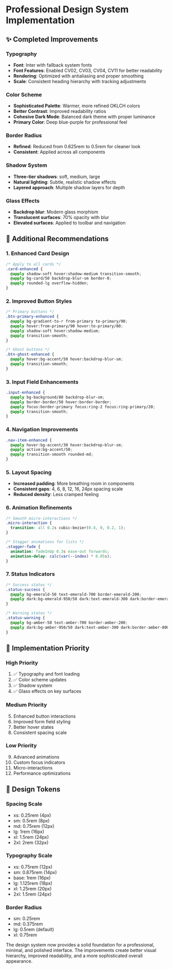 # Professional Design System Implementation

## ✨ **Completed Improvements**

### **Typography**
- **Font**: Inter with fallback system fonts
- **Font Features**: Enabled CV02, CV03, CV04, CV11 for better readability
- **Rendering**: Optimized with antialiasing and proper smoothing
- **Scale**: Consistent heading hierarchy with tracking adjustments

### **Color Scheme**
- **Sophisticated Palette**: Warmer, more refined OKLCH colors
- **Better Contrast**: Improved readability ratios
- **Cohesive Dark Mode**: Balanced dark theme with proper luminance
- **Primary Color**: Deep blue-purple for professional feel

### **Border Radius**
- **Refined**: Reduced from 0.625rem to 0.5rem for cleaner look
- **Consistent**: Applied across all components

### **Shadow System**
- **Three-tier shadows**: soft, medium, large
- **Natural lighting**: Subtle, realistic shadow effects
- **Layered approach**: Multiple shadow layers for depth

### **Glass Effects**
- **Backdrop blur**: Modern glass morphism
- **Translucent surfaces**: 70% opacity with blur
- **Elevated surfaces**: Applied to toolbar and navigation

## 🎨 **Additional Recommendations**

### **1. Enhanced Card Design**
```css
/* Apply to all cards */
.card-enhanced {
  @apply shadow-soft hover:shadow-medium transition-smooth;
  @apply bg-card/50 backdrop-blur-sm border-0;
  @apply rounded-lg overflow-hidden;
}
```

### **2. Improved Button Styles**
```css
/* Primary buttons */
.btn-primary-enhanced {
  @apply bg-gradient-to-r from-primary to-primary/90;
  @apply hover:from-primary/90 hover:to-primary/80;
  @apply shadow-soft hover:shadow-medium;
  @apply transition-smooth;
}

/* Ghost buttons */
.btn-ghost-enhanced {
  @apply hover:bg-accent/50 hover:backdrop-blur-sm;
  @apply transition-smooth;
}
```

### **3. Input Field Enhancements**
```css
.input-enhanced {
  @apply bg-background/80 backdrop-blur-sm;
  @apply border-border/50 hover:border-border;
  @apply focus:border-primary focus:ring-2 focus:ring-primary/20;
  @apply transition-smooth;
}
```

### **4. Navigation Improvements**
```css
.nav-item-enhanced {
  @apply hover:bg-accent/30 hover:backdrop-blur-sm;
  @apply active:bg-accent/50;
  @apply transition-smooth rounded-md;
}
```

### **5. Layout Spacing**
- **Increased padding**: More breathing room in components
- **Consistent gaps**: 4, 6, 8, 12, 16, 24px spacing scale
- **Reduced density**: Less cramped feeling

### **6. Animation Refinements**
```css
/* Smooth micro-interactions */
.micro-interaction {
  transition: all 0.2s cubic-bezier(0.4, 0, 0.2, 1);
}

/* Stagger animations for lists */
.stagger-fade {
  animation: fadeInUp 0.3s ease-out forwards;
  animation-delay: calc(var(--index) * 0.05s);
}
```

### **7. Status Indicators**
```css
/* Success states */
.status-success {
  @apply bg-emerald-50 text-emerald-700 border-emerald-200;
  @apply dark:bg-emerald-950/50 dark:text-emerald-300 dark:border-emerald-800;
}

/* Warning states */
.status-warning {
  @apply bg-amber-50 text-amber-700 border-amber-200;
  @apply dark:bg-amber-950/50 dark:text-amber-300 dark:border-amber-800;
}
```

## 🚀 **Implementation Priority**

### **High Priority**
1. ✅ Typography and font loading
2. ✅ Color scheme updates
3. ✅ Shadow system
4. ✅ Glass effects on key surfaces

### **Medium Priority**
5. Enhanced button interactions
6. Improved form field styling
7. Better hover states
8. Consistent spacing scale

### **Low Priority**
9. Advanced animations
10. Custom focus indicators
11. Micro-interactions
12. Performance optimizations

## 📐 **Design Tokens**

### **Spacing Scale**
- xs: 0.25rem (4px)
- sm: 0.5rem (8px)
- md: 0.75rem (12px)
- lg: 1rem (16px)
- xl: 1.5rem (24px)
- 2xl: 2rem (32px)

### **Typography Scale**
- xs: 0.75rem (12px)
- sm: 0.875rem (14px)
- base: 1rem (16px)
- lg: 1.125rem (18px)
- xl: 1.25rem (20px)
- 2xl: 1.5rem (24px)

### **Border Radius**
- sm: 0.25rem
- md: 0.375rem
- lg: 0.5rem (default)
- xl: 0.75rem

The design system now provides a solid foundation for a professional, minimal, and polished interface. The improvements create better visual hierarchy, improved readability, and a more sophisticated overall appearance.
